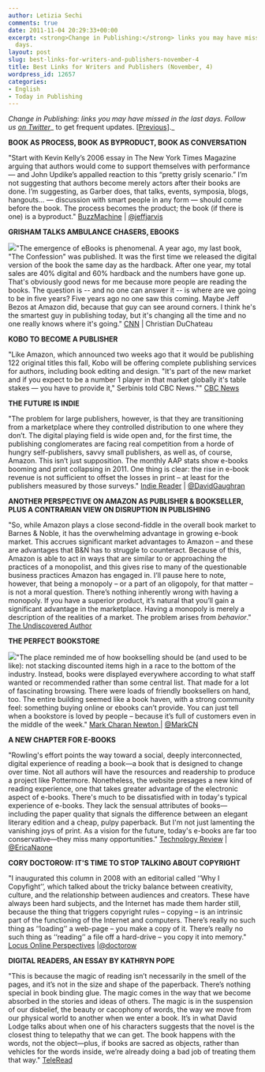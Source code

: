 ```yaml
---
author: Letizia Sechi
comments: true
date: 2011-11-04 20:29:33+00:00
excerpt: <strong>Change in Publishing:</strong> links you may have missed in the last
  days.
layout: post
slug: best-links-for-writers-and-publishers-november-4
title: Best Links for Writers and Publishers (November, 4)
wordpress_id: 12657
categories:
- English
- Today in Publishing
---
```


_Change in Publishing: links you may have missed in the last days.
Follow us [on Twitter](http://www.twitter.com/40kbooks)__ to get frequent updates. [[Previous](http://www.40kbooks.com/?p=12233)]._

**BOOK AS PROCESS, BOOK AS BYPRODUCT, BOOK AS CONVERSATION**

"Start with Kevin Kelly’s 2006 essay in The New York Times Magazine arguing that authors would come to support themselves with performance — and John Updike’s appalled reaction to this “pretty grisly scenario.” I’m not suggesting that authors become merely actors after their books are done.
I’m suggesting, as Garber does, that talks, events, symposia, blogs, hangouts… — discussion with smart people in any form — should come before the book. The process becomes the product; the book (if there is one) is a byproduct."
[BuzzMachine](http://www.buzzmachine.com/2011/10/24/book-as-process/) | [@jeffjarvis](https://twitter.com/#!/jeffjarvis)

**GRISHAM TALKS AMBULANCE CHASERS, EBOOKS**

[![](http://www.40kbooks.com/wp-content/uploads/111027061658-grisham-author-image-story-top.jpg)](http://www.40kbooks.com/?attachment_id=12658)"The emergence of eBooks is phenomenal. A year ago, my last book, "The Confession" was published. It was the first time we released the digital version of the book the same day as the hardback. After one year, my total sales are 40% digital and 60% hardback and the numbers have gone up. That's obviously good news for me because more people are reading the books.
The question is -- and no one can answer it -- is where are we going to be in five years? Five years ago no one saw this coming. Maybe Jeff Bezos at Amazon did, because that guy can see around corners. I think he's the smartest guy in publishing today, but it's changing all the time and no one really knows where it's going."
[CNN](http://edition.cnn.com/2011/10/28/living/john-grisham-author-interview/index.html?hpt=hp_c2) | Christian DuChateau

**KOBO TO BECOME A PUBLISHER**

"Like Amazon, which announced two weeks ago that it would be publishing 122 original titles this fall, Kobo will be offering complete publishing services for authors, including book editing and design.
"It's part of the new market and if you expect to be a number 1 player in that market globally it's table stakes — you have to provide it," Serbinis told CBC News.""
[CBC News](http://www.cbc.ca/news/arts/story/2011/10/26/kobo-publishing.html)

**THE FUTURE IS INDIE**

"The problem for large publishers, however, is that they are transitioning from a marketplace where they controlled distribution to one where they don’t. The digital playing field is wide open and, for the first time, the publishing conglomerates are facing real competition from a horde of hungry self-publishers, savvy small publishers, as well as, of course, Amazon.
This isn’t just supposition. The monthly AAP stats show e-books booming and print collapsing in 2011. One thing is clear: the rise in e-book revenue is not sufficient to offset the losses in print – at least for the publishers measured by those surveys."
[Indie Reader](http://indiereader.com/2011/11/the-future-is-indie/) | [@DavidGaughran](https://twitter.com/#!/DavidGaughran)

**ANOTHER PERSPECTIVE ON AMAZON AS PUBLISHER & BOOKSELLER, PLUS A CONTRARIAN VIEW ON DISRUPTION IN PUBLISHING**

"So, while Amazon plays a close second-fiddle in the overall book market to Barnes & Noble, it has the overwhelming advantage in growing e-book market. This accrues significant market advantages to Amazon – and these are advantages that B&N has to struggle to counteract. Because of this, Amazon is able to act in ways that are similar to or approaching the practices of a monopolist, and this gives rise to many of the questionable business practices Amazon has engaged in.
I’ll pause here to note, however, that being a monopoly – or a part of an oligopoly, for that matter – is not a moral question. There’s nothing inherently wrong with having a monopoly. If you have a superior product, it’s natural that you’ll gain a significant advantage in the marketplace. Having a monopoly is merely a description of the realities of a market. The problem arises from _behavior_."
[The Undiscovered Author](http://undiscoveredauthor.wordpress.com/2011/10/27/another-perspective-on-amazon-as-publisher-bookseller-plus-a-contrarian-view-on-disruption-in-publishing/)

**THE PERFECT BOOKSTORE**

[![](http://www.40kbooks.com/wp-content/uploads/IMG_0153-540x720.jpg)](http://www.40kbooks.com/?attachment_id=12659)"The place reminded me of how bookselling should be (and used to be like): not stacking discounted items high in a race to the bottom of the industry. Instead, books were displayed everywhere according to what staff wanted or recommended rather than some central list. That made for a lot of fascinating browsing. There were loads of friendly booksellers on hand, too. The entire building seemed like a book haven, with a strong community feel: something buying online or ebooks can’t provide. You can just tell when a bookstore is loved by people – because it’s full of customers even in the middle of the week."
[Mark Charan Newton ](http://markcnewton.com/2011/11/02/the-perfect-bookstore/) | [@MarkCN](https://twitter.com/#!/MarkCN)

**A NEW CHAPTER FOR E-BOOKS**

"Rowling's effort points the way toward a social, deeply interconnected, digital experience of reading a book—a book that is designed to change over time. Not all authors will have the resources and readership to produce a project like Pottermore. Nonetheless, the website presages a new kind of reading experience, one that takes greater advantage of the electronic aspect of e-books.
There's much to be dissatisfied with in today's typical experience of e-books. They lack the sensual attributes of books—including the paper quality that signals the difference between an elegant literary edition and a cheap, pulpy paperback. But I'm not just lamenting the vanishing joys of print. As a vision for the future, today's e-books are far too conservative—they miss many opportunities."
[Technology Review](http://www.technologyreview.com/article/38874/?ref=rss) | [@EricaNaone](https://twitter.com/#!/EricaNaone)

**CORY DOCTOROW: IT'S TIME TO STOP TALKING ABOUT COPYRIGHT**

"I inaugurated this column in 2008 with an editorial called ‘‘Why I Copyfight’’, which talked about the tricky balance between creativity, culture, and the relationship between audiences and creators. These have always been hard subjects, and the Internet has made them harder still, because the thing that triggers copyright rules – copying – is an intrinsic part of the functioning of the Internet and computers. There’s really no such thing as ‘‘loading’’ a web-page – you make a copy of it. There’s really no such thing as ‘‘reading’’ a file off a hard-drive – you copy it into memory."
[Locus Online Perspectives](http://www.locusmag.com/Perspectives/2011/11/cory-doctorow-its-time-to-stop-talking-about-copyright/) |[@doctorow](https://twitter.com/#!/doctorow)

**DIGITAL READERS, AN ESSAY BY KATHRYN POPE**

"This is because the magic of reading isn’t necessarily in the smell of the pages, and it’s not in the size and shape of the paperback. There’s nothing special in book binding glue. The magic comes in the way that we become absorbed in the stories and ideas of others. The magic is in the suspension of our disbelief, the beauty or cacophony of words, the way we move from our physical world to another when we enter a book. It’s in what David Lodge talks about when one of his characters suggests that the novel is the closest thing to telepathy that we can get. The book happens with the words, not the object—plus, if books are sacred as objects, rather than vehicles for the words inside, we’re already doing a bad job of treating them that way."
[TeleRead](http://www.teleread.com/paul-biba/digital-readers-an-essay-by-kathryn-pope/)
